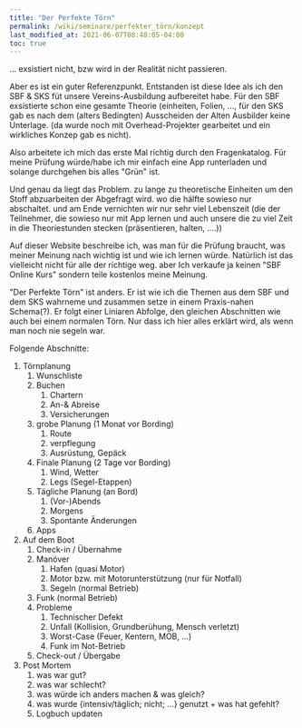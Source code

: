 ```yaml
---
title: "Der Perfekte Törn"
permalink: /wiki/seminare/perfekter_törn/konzept
last_modified_at: 2021-06-07T08:48:05-04:00
toc: true
---
```

... exsistiert nicht, bzw wird in der Realität nicht passieren.

Aber es ist ein guter Referenzpunkt.
Entstanden ist diese Idee als ich den SBF & SKS füt unsere Vereins-Ausbildung aufbereitet habe. 
Für den SBF exsistierte schon eine gesamte Theorie (einheiten, Folien, ..., für den SKS gab es nach dem (alters Bedingten) Ausscheiden der Alten Ausbilder keine Unterlage. (da wurde noch mit Overhead-Projekter gearbeitet und ein wirkliches Konzep gab es nicht).

Also arbeitete ich mich das erste Mal richtig durch den Fragenkatalog. Für meine Prüfung würde/habe ich mir einfach eine App runterladen und solange durchgehen bis alles "Grün" ist.

Und genau da liegt das Problem. zu lange zu theoretische Einheiten um den Stoff abzuarbeiten der Abgefragt wird. wo die hälfte sowieso nur abschaltet. und am Ende vernichten wir nur sehr viel Lebenszeit (die der Teilnehmer, die sowieso nur mit App lernen und auch unsere die zu viel Zeit in die Theoriestunden stecken (präsentieren, halten, ....))

Auf dieser Website beschreibe ich, was man für die Prüfung braucht, was meiner Meinung nach wichtig ist und wie ich lernen würde. Natürlich ist das vielleicht nicht für alle der richtige weg. aber Ich verkaufe ja keinen "SBF Online Kurs" sondern teile kostenlos meine Meinung.

"Der Perfekte Törn" ist anders. Er ist wie ich die Themen aus dem SBF und dem SKS wahrneme und zusammen setze in einem Praxis-nahen Schema(?). 
Er folgt einer Liniaren Abfolge, den gleichen Abschnitten wie auch bei einem normalen Törn. Nur dass ich hier alles erklärt wird, als wenn man noch nie segeln war.

Folgende Abschnitte:
1. Törnplanung
   1. Wunschliste
   2. Buchen
      1. Chartern
      2. An-& Abreise
      3. Versicherungen
   3. grobe Planung (1 Monat vor Bording)
      1. Route
      2. verpflegung
      3. Ausrüstung, Gepäck
   4. Finale Planung (2 Tage vor Bording)
      1. Wind, Wetter
      2. Legs (Segel-Etappen) 
   5. Tägliche Planung (an Bord)
      1. (Vor-)Abends
      2. Morgens
      3. Spontante Änderungen
   6. Apps
2. Auf dem Boot
   1. Check-in / Übernahme
   2. Manöver
      1. Hafen (quasi Motor)
      2. Motor bzw. mit Motorunterstützung (nur für Notfall)
      3. Segeln (normal Betrieb)
   3. Funk (normal Betrieb)
   4. Probleme
      1. Technischer Defekt
      2. Unfall (Kollision, Grundberühung, Mensch verletzt)
      3. Worst-Case (Feuer, Kentern, MOB, ...)
      4. Funk im Not-Betrieb
   5. Check-out / Übergabe
3. Post Mortem
   1. was war gut?
   2. was war schlecht?
   3. was würde ich anders machen & was gleich?
   4. was wurde {intensiv/täglich; nicht; ...} genutzt + was hat gefehlt?
   5. Logbuch updaten
